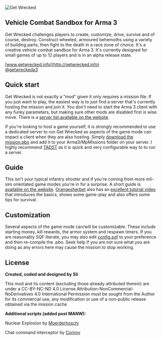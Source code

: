 ![Get Wrecked](http://getwrecked.info/downloads/header.jpg "Get Wrecked")

## Vehicle Combat Sandbox for Arma 3 ##

Get Wrecked challenges players to create, customize, drive, survive and of course, destroy. Construct wheeled, armoured behemoths using a variety of building parts, then fight to the death in a race zone of choice. It's a creative vehicle combat sandbox for Arma 3. It's currently designed for small games of up to 12 players and is in an alpha release state.

[www.getwrecked.info](http://getwrecked.info)
<br />
[@getwreckeda3](http://twitter.com/getwreckeda3)

## Quick start

Get Wrecked is not exactly a "mod" given it only requires a mission file. If you just want to play, the easiest way is to just find a server that's currently hosting the mission and join it. You don't need to start the Arma 3 client with any funky parameters, but making sure other mods are disabled first is wise move. There is a [server list available on the website](http://getwrecked.info#play).

If you're looking to host a game yourself, it is strongly recommended to use a dedicated server to run Get Wrecked as aspects of the game mode can impact a client when they are also hosting. Simply [download the mission.pbo](http://getwrecked.info#download) and add it to your Arma3/MpMissions folder on your server. I highly recommend [TADST](http://www.armaholic.com/page.php?id=11655) as it is quick and very configurable way to to run a server.

## Guide

This isn't your typical infantry shooter and if you're coming from more mil-sim orientated game modes you're in for a surprise. A short guide is [available on the website](http://getwrecked.info#guide). [Orangesherbet](http://twitch.tv/orangesherbet) also has an [excellent tutorial video](https://www.youtube.com/watch?v=KL3aYOJD0fY&feature=youtu.be&a=) that introduces the basics, shows some game-play and also offers some tips for survival.

## Customization

Several aspects of the game mode can/will be customizable. These include starting money, kill rewards, the armor system and respawn timers. If you are reasonably SQF literate, you may also edit [config.sqf](https://github.com/chrisnic/getwrecked-dev/blob/master/config.sqf) to your preference and then re-compile the .pbo. Seek help if you are not sure what you are doing as any errors here may cause the mission to stop working. 

## License

**Created, coded and designed by Sli**

This mod and its content (excluding those already attributed therein) are under a CC-BY-NC-ND 4.0 License
Attribution-NonCommercial-NoDerivatives 4.0 International
Permission must be sought from the Author for its commercial use, any modification or use of a non-public release obtained via the mission cache

**Additional scripts (added post MANW):**

Nuclear Explosion by [Moerderhoschi](http://www.armaholic.com/page.php?id=23963)

Chat command interceptor by [Conroy](http://www.armaholic.com/page.php?id=26377)
